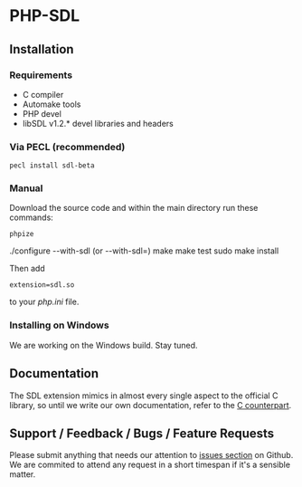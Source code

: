 PHP-SDL
=======

## Installation

### Requirements

* C compiler
* Automake tools
* PHP devel
* libSDL v1.2.* devel libraries and headers

### Via PECL (recommended)

    pecl install sdl-beta

### Manual

Download the source code and within the main directory run these commands:

    phpize
   ./configure --with-sdl (or --with-sdl=<PATH>)
    make
    make test
    sudo make install

Then add

    extension=sdl.so

to your _php.ini_ file.

### Installing on Windows

We are working on the Windows build. Stay tuned.

## Documentation

The SDL extension mimics in almost  every single aspect to the official C library, so until we write our own documentation, refer to the [C counterpart](http://www.libsdl.org/release/SDL-1.2.15/docs/index.html).

## Support / Feedback / Bugs / Feature Requests

Please submit anything that needs our attention to [issues section](https://github.com/phpsdl/extension/issues) on Github. We are commited to attend any request in a short timespan if it's a sensible matter.
